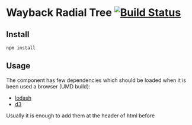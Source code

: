 # Wayback Radial Tree [![Build Status](https://travis-ci.org/internetarchive/wayback-radial-tree.svg?branch=master)](https://travis-ci.org/internetarchive/wayback-radial-tree)

## Install

```
npm install
```

## Usage

The component has few dependencies which should be loaded
when it is been used a browser (UMD build):

- [lodash](https://lodash.com)
- [d3](https://d3js.org/)

Usually it is enough to add them at the header of html
before <script> of the component:

```html
<script src="https://cdn.jsdelivr.net/npm/lodash@4.17.4/lodash.min.js"></script>
<script src="https://unpkg.com/d3@4.12.0/build/d3.js"></script>
```

If you use this component in an application which uses webpack
you don't to worry about dependencies they will be melted
inside of build.

## Developing

### Testing

Right now we run `eslint` for style checking and `mocha` for unit tests.

```
npm test
```

linting only

```
npm run lint
```

unit testing

```
npm run mocha
```

### Local Build

Build library and example on `webpack` and expose example on `8000`
port.

```
npm run example:local
```

if you need custom port. For example for 4567

```
npm run example:local -- --port 4567
```

### Production build

Assemble library for production use.

```
npm run build
```

In result you will get `radial-tree.umd.js` (browser-friendly UMD build),
`radial-tree.cjs.js` (CommonJS (for Node)),
`radial-tree.esm.js` (ES module (for bundlers) build) and
`radial-tree.css` with styles.
